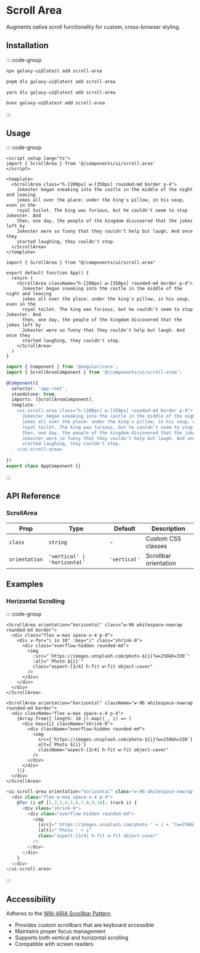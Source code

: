# Scroll Area

Augments native scroll functionality for custom, cross-browser styling.

<ComponentPreview name="ScrollAreaDemo">
  <template #preview>
    <DemoContainer>
      <ScrollAreaDemo />
    </DemoContainer>
  </template>
  <template #code>

::: code-group

```vue [Vue]
<script setup lang="ts">
import { ScrollArea } from '@/components/ui/scroll-area'
import { Separator } from '@/components/ui/separator'
</script>

<template>
  <ScrollArea class="h-72 w-48 rounded-md border">
    <div class="p-4">
      <h4 class="mb-4 text-sm font-medium leading-none">Tags</h4>
      <div v-for="tag in tags" :key="tag" class="text-sm">
        {{ tag }}
        <Separator class="my-2" />
      </div>
    </div>
  </ScrollArea>
</template>
```

```tsx [React]
import { ScrollArea } from "@/components/ui/scroll-area"
import { Separator } from "@/components/ui/separator"

const tags = Array.from({ length: 50 }).map(
  (_, i) => `v1.2.0-beta.${i + 1}`
)

export default function App() {
  return (
    <ScrollArea className="h-72 w-48 rounded-md border">
      <div className="p-4">
        <h4 className="mb-4 text-sm font-medium leading-none">Tags</h4>
        {tags.map((tag) => (
          <>
            <div key={tag} className="text-sm">
              {tag}
            </div>
            <Separator className="my-2" />
          </>
        ))}
      </div>
    </ScrollArea>
  )
}
```

```typescript [Angular]
import { Component } from '@angular/core';
import { ScrollAreaComponent } from '@/components/ui/scroll-area';

@Component({
  selector: 'app-root',
  standalone: true,
  imports: [ScrollAreaComponent],
  template: `
    <ui-scroll-area class="h-72 w-48 rounded-md border">
      <div class="p-4">
        <h4 class="mb-4 text-sm font-medium leading-none">Tags</h4>
        @for (tag of tags; track tag) {
          <div class="text-sm">{{ tag }}</div>
        }
      </div>
    </ui-scroll-area>
  `
})
export class AppComponent {
  tags = Array.from({ length: 50 }).map((_, i) => `v1.2.0-beta.${i + 1}`)
}
```

:::

  </template>
</ComponentPreview>

## Installation

::: code-group

```bash [npm]
npx galaxy-ui@latest add scroll-area
```

```bash [pnpm]
pnpm dlx galaxy-ui@latest add scroll-area
```

```bash [yarn]
yarn dlx galaxy-ui@latest add scroll-area
```

```bash [bun]
bunx galaxy-ui@latest add scroll-area
```

:::

## Usage

::: code-group

```vue [Vue]
<script setup lang="ts">
import { ScrollArea } from '@/components/ui/scroll-area'
</script>

<template>
  <ScrollArea class="h-[200px] w-[350px] rounded-md border p-4">
    Jokester began sneaking into the castle in the middle of the night and leaving
    jokes all over the place: under the king's pillow, in his soup, even in the
    royal toilet. The king was furious, but he couldn't seem to stop Jokester. And
    then, one day, the people of the kingdom discovered that the jokes left by
    Jokester were so funny that they couldn't help but laugh. And once they
    started laughing, they couldn't stop.
  </ScrollArea>
</template>
```

```tsx [React]
import { ScrollArea } from "@/components/ui/scroll-area"

export default function App() {
  return (
    <ScrollArea className="h-[200px] w-[350px] rounded-md border p-4">
      Jokester began sneaking into the castle in the middle of the night and leaving
      jokes all over the place: under the king's pillow, in his soup, even in the
      royal toilet. The king was furious, but he couldn't seem to stop Jokester. And
      then, one day, the people of the kingdom discovered that the jokes left by
      Jokester were so funny that they couldn't help but laugh. And once they
      started laughing, they couldn't stop.
    </ScrollArea>
  )
}
```

```typescript [Angular]
import { Component } from '@angular/core';
import { ScrollAreaComponent } from '@/components/ui/scroll-area';

@Component({
  selector: 'app-root',
  standalone: true,
  imports: [ScrollAreaComponent],
  template: `
    <ui-scroll-area class="h-[200px] w-[350px] rounded-md border p-4">
      Jokester began sneaking into the castle in the middle of the night and leaving
      jokes all over the place: under the king's pillow, in his soup, even in the
      royal toilet. The king was furious, but he couldn't seem to stop Jokester. And
      then, one day, the people of the kingdom discovered that the jokes left by
      Jokester were so funny that they couldn't help but laugh. And once they
      started laughing, they couldn't stop.
    </ui-scroll-area>
  `
})
export class AppComponent {}
```

:::

## API Reference

### ScrollArea

| Prop | Type | Default | Description |
| --- | --- | --- | --- |
| `class` | `string` | - | Custom CSS classes |
| `orientation` | `'vertical' \| 'horizontal'` | `'vertical'` | Scrollbar orientation |

## Examples

### Horizontal Scrolling

::: code-group

```vue [Vue]
<ScrollArea orientation="horizontal" class="w-96 whitespace-nowrap rounded-md border">
  <div class="flex w-max space-x-4 p-4">
    <div v-for="i in 10" :key="i" class="shrink-0">
      <div class="overflow-hidden rounded-md">
        <img
          :src="`https://images.unsplash.com/photo-${i}?w=250&h=330`"
          :alt="`Photo ${i}`"
          class="aspect-[3/4] h-fit w-fit object-cover"
        />
      </div>
    </div>
  </div>
</ScrollArea>
```

```tsx [React]
<ScrollArea orientation="horizontal" className="w-96 whitespace-nowrap rounded-md border">
  <div className="flex w-max space-x-4 p-4">
    {Array.from({ length: 10 }).map((_, i) => (
      <div key={i} className="shrink-0">
        <div className="overflow-hidden rounded-md">
          <img
            src={`https://images.unsplash.com/photo-${i}?w=250&h=330`}
            alt={`Photo ${i}`}
            className="aspect-[3/4] h-fit w-fit object-cover"
          />
        </div>
      </div>
    ))}
  </div>
</ScrollArea>
```

```typescript [Angular]
<ui-scroll-area orientation="horizontal" class="w-96 whitespace-nowrap rounded-md border">
  <div class="flex w-max space-x-4 p-4">
    @for (i of [1,2,3,4,5,6,7,8,9,10]; track i) {
      <div class="shrink-0">
        <div class="overflow-hidden rounded-md">
          <img
            [src]="'https://images.unsplash.com/photo-' + i + '?w=250&h=330'"
            [alt]="'Photo ' + i"
            class="aspect-[3/4] h-fit w-fit object-cover"
          />
        </div>
      </div>
    }
  </div>
</ui-scroll-area>
```

:::

## Accessibility

Adheres to the [WAI-ARIA Scrollbar Pattern](https://www.w3.org/WAI/ARIA/apg/patterns/scrollbar/).

- Provides custom scrollbars that are keyboard accessible
- Maintains proper focus management
- Supports both vertical and horizontal scrolling
- Compatible with screen readers
